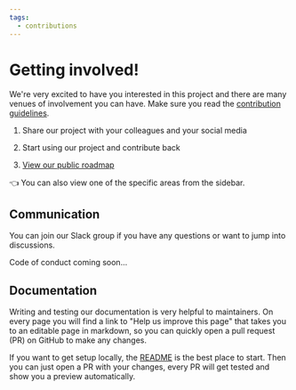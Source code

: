 ```yaml
---
tags:
  - contributions
---
```


# Getting involved!

We're very excited to have you interested in this project and there are many venues of involvement you can have. Make sure you read the [contribution guidelines](https://github.com/localgovdrupal/docs/blob/master/README.md).

1. Share our project with your colleagues and your social media

2. Start using our project and contribute back

3. [View our public roadmap](https://trello.com/b/6vuzkqZa/localgov-drupal-public-roadmap)

👈 You can also view one of the specific areas from the sidebar.

## Communication

You can join our Slack group if you have any questions or want to jump into discussions.

Code of conduct coming soon...

## Documentation

Writing and testing our documentation is very helpful to maintainers. On every page you will find a link to "Help us improve this page" that takes you to an editable page in markdown, so you can quickly open a pull request (PR) on GitHub to make any changes.

If you want to get setup locally, the [README](https://github.com/localgovdrupal/docs/blob/master/README.md) is the best place to start. Then you can just open a PR with your changes, every PR will get tested and show you a preview automatically.
